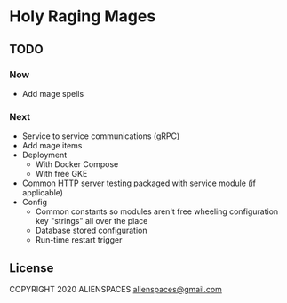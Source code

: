 # Holy Raging Mages

## TODO

### Now

* Add mage spells

### Next

* Service to service communications (gRPC)
* Add mage items
* Deployment
  * With Docker Compose
  * With free GKE
* Common HTTP server testing packaged with service module (if applicable)
* Config
  * Common constants so modules aren't free wheeling configuration key "strings" all over the place
  * Database stored configuration
  * Run-time restart trigger

## License

COPYRIGHT 2020 ALIENSPACES alienspaces@gmail.com
